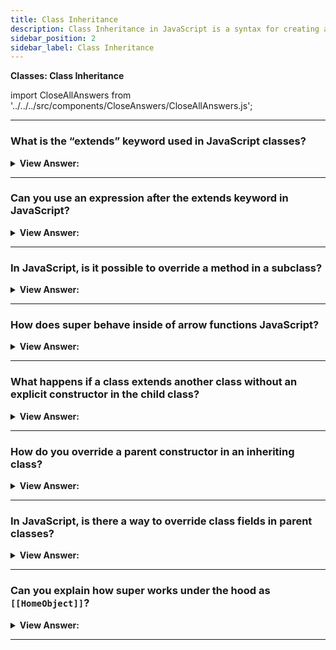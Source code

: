 ```yaml
---
title: Class Inheritance
description: Class Inheritance in JavaScript is a syntax for creating a class in JavaScript.
sidebar_position: 2
sidebar_label: Class Inheritance
---
```


**Classes: Class Inheritance**

import CloseAllAnswers from '../../../src/components/CloseAnswers/CloseAllAnswers.js';

<CloseAllAnswers />

---

### What is the “extends” keyword used in JavaScript classes?

<details>
  <summary><strong>View Answer:</strong></summary>
  <div>
  <div><strong>Interview Response:</strong> The extends keyword is used in class declarations or class expressions to create a class that is a child of another class. The "extends" keyword may get used to subclass bespoke classes and built-in objects such as the Date object and methods that return a class.
</div><br />
  <div><strong className="codeExample">Code Example:</strong><br /><br />

<strong>Syntax: </strong> class ChildClass extends ParentClass &#123;...&#125;<br /><br />

  <div></div>

```js
class Animal {
  constructor(name) {
    this.name = name;
  }

  speak() {
    console.log(`${this.name} makes a noise.`);
  }
}

class Dog extends Animal {
  constructor(name) {
    super(name); // call the super class constructor and pass in the name parameter
  }

  speak() {
    console.log(`${this.name} barks.`);
  }
}

let d = new Dog('Mitzie');

d.speak(); // Mitzie barks.
```

  </div>
  </div>
</details>

---

### Can you use an expression after the extends keyword in JavaScript?

<details>
  <summary><strong>View Answer:</strong></summary>
  <div>
  <div><strong>Interview Response:</strong> Yes, we can use an expression after the extends keyword. The extends keyword gets used to subclass custom classes and built-in objects such as the Date object and procedures meant to yield a class.
</div><br />
  <div><strong className="codeExample">Code Example:</strong><br /><br />

  <div></div>

```js
function f(phrase) {
  return class {
    sayHi() {
      alert(phrase);
    }
  };
}

class User extends f('Hello') {}

new User().sayHi(); // Hello
```

  </div>
  </div>
</details>

---

### In JavaScript, is it possible to override a method in a subclass?

<details>
  <summary><strong>View Answer:</strong></summary>
  <div>
  <div><strong>Interview Response:</strong> Yes, we can override a method in a subclass by calling super on the method inside the method we want to override. This approach gives us access to the parent method, but we can still apply additional methods in conjunction with the `super.method` syntax.
</div><br />
  <div><strong className="codeExample">Code Example:</strong><br /><br />

  <div></div>

```js
class Animal {
  constructor(name) {
    this.speed = 0;
    this.name = name;
  }

  run(speed) {
    this.speed = speed;
    alert(`${this.name} runs with speed ${this.speed}.`);
  }

  stop() {
    this.speed = 0;
    alert(`${this.name} stands still.`);
  }
}

class Rabbit extends Animal {
  hide() {
    alert(`${this.name} hides!`);
  }

  stop() {
    super.stop(); // call parent stop method
    this.hide(); // and then the hide method
  }
}

let rabbit = new Rabbit('White Rabbit');

rabbit.run(5); // White Rabbit runs with speed 5.
rabbit.stop(); // White Rabbit stands still. White Rabbit hides!
```

  </div>
  </div>
</details>

---

### How does super behave inside of arrow functions JavaScript?

<details>
  <summary><strong>View Answer:</strong></summary>
  <div>
  <div><strong>Interview Response:</strong> Arrow functions have no super; if it is accessed, it gets taken from the outer function context.
</div><br />
  <div><strong className="codeExample">Code Example:</strong><br /><br />

  <div></div>

```js
class Animal {
  constructor() {
    // ...
  }
  stop() {
    console.log('stop what you are doing with super');
  }
}
class Rabbit extends Animal {
  stop() {
    setTimeout(() => super.stop(), 1000); // called from the parent stop after 1 sec
  }
}

let rabbit = new Rabbit();

rabbit.stop();

setTimeout(() => {
  super.stop();
}, 1000);
// Syntax Error: 'super' outside of function or class
```

  </div>
  </div>
</details>

---

### What happens if a class extends another class without an explicit constructor in the child class?

<details>
  <summary><strong>View Answer:</strong></summary>
  <div>
  <div><strong>Interview Response:</strong> According to the specification, if a class extends another class and has no constructor, then the parent class constructor is generated in the child class, passing the child all the arguments in the parent. This behavior happens if we do not write a constructor of our own.
</div><br />
  <div><strong className="codeExample">Code Example:</strong><br /><br />

  <div></div>

```js
class Rabbit extends Animal {
  // generated for extending classes without their own constructors
  constructor(...args) {
    super(...args);
  }
}
```

  </div>
  </div>
</details>

---

### How do you override a parent constructor in an inheriting class?

<details>
  <summary><strong>View Answer:</strong></summary>
  <div>
  <div><strong>Interview Response:</strong> Inheriting classes must call super in their constructor before using this, or it results in an error. The super keyword gets used to access and call functions on an object's parent. When used in a constructor, the super keyword appears alone and must get used before this keyword gets used. The super keyword gets used to call functions on a parent object.
</div><br />
  <div><strong className="codeExample">Code Example:</strong><br /><br />

  <div></div>

```js
class Animal {
  constructor(name) {
    this.speed = 0;
    this.name = name;
  }

  // ...
}

class Rabbit extends Animal {
  constructor(name, earLength) {
    super(name);
    this.earLength = earLength;
  }
  // ...
}

// now fine
let rabbit = new Rabbit('White Rabbit', 10);
alert(rabbit.name); // White Rabbit
alert(rabbit.earLength); // 10
```

  </div>
  </div>
</details>

---

### In JavaScript, is there a way to override class fields in parent classes?

<details>
  <summary><strong>View Answer:</strong></summary>
  <div>
  <div><strong>Interview Response:</strong> We can override not only methods but also class fields. The main thing to remember is that the parent constructor always uses its field value, not the overridden one. To fix issues with overriding class fields, we can create a method to display the information needed in the inheriting class.
</div><br />
  <div><strong className="codeExample">Code Example:</strong><br /><br />

  <div></div>

```js
class Animal {
  showName() {
    // instead of this.name = 'animal'
    console.log('animal');
  }

  constructor() {
    this.showName(); // instead of console.log(this.name);
  }
}

class Rabbit extends Animal {
  showName() {
    console.log('rabbit');
  }
}

new Animal(); // animal
new Rabbit(); // rabbit
```

  </div>
  </div>
</details>

---

### Can you explain how super works under the hood as `[[HomeObject]]`?

<details>
  <summary><strong>View Answer:</strong></summary>
  <div>
  <div><strong>Interview Response:</strong> While one might expect Obj.method() to reach up and call into Obj.prototype.method, this is not the case. To find super.method(), the called function uses its home object, a value created when it was initially defined and one that does not get changed when the method gets reassigned. When a function gets specified as a class or object method, its [[HomeObject]] property becomes that object. Then super uses it to resolve the parent prototype and its methods.
</div><br />
  <div><strong className="codeExample">Code Example:</strong><br /><br />

  <div></div>

```js
let animal = {
  name: 'Animal',
  eat() {
    // animal.eat.[[HomeObject]] == animal
    alert(`${this.name} eats.`);
  },
};

let rabbit = {
  __proto__: animal,
  name: 'Rabbit',
  eat() {
    // rabbit.eat.[[HomeObject]] == rabbit
    super.eat();
  },
};

let longEar = {
  __proto__: rabbit,
  name: 'Long Ear',
  eat() {
    // longEar.eat.[[HomeObject]] == longEar
    super.eat();
  },
};

// works correctly
longEar.eat(); // Long Ear eats.
```

:::note
You should never call **proto** in your code… In this case, just call super.
:::

  </div>
  </div>
</details>

---
